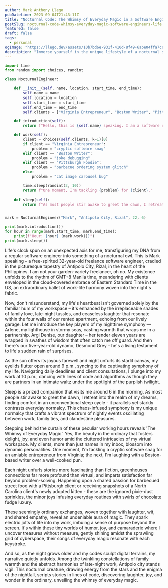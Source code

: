 ```yaml
---
author: Mark Anthony Llego
pubDatetime: 2023-09-04T21:43:11Z
title: "Nocturnal Code: The Whimsy of Everyday Magic in a Software Engineer's Life"
postSlug: nocturnal-code-whimsy-everyday-magic-software-engineers-life
featured: false
draft: false
tags:
  - personal
ogImage: "https://llego.dev/assets/10b7bd6e-931f-410d-8f49-6abe04ffa7c6.jpg"
description: "Immerse yourself in the unique lifestyle of a nocturnal software engineer nestled in Antipolo City, Philippines. Discover his magical journey as Mark dances with time zones, codes, and familial ties under the starlit canvas of night."
---
```


```python
import time
from random import choices, randint

class NocturnalEngineer:

    def __init__(self, name, location, start_time, end_time):
        self.name = name
        self.location = location
        self.start_time = start_time
        self.end_time = end_time
        self.clients = ["Virginia Entrepreneur", "Boston Writer", "Pittsburgh Foodie", "North Carolina Cat Lover"]

    def introduction(self):
        return f"Hello, this is {self.name} speaking. I am a software engineer based in {self.location}."

    def work(self):
        client = choices(self.clients, k=1)[0]
        if client == "Virginia Entrepreneur":
            problem = "cryptic software snag"
        elif client == "Boston Writer":
            problem = "joke debugging"
        elif client == "Pittsburgh Foodie":
            problem = "barbecue ordering system glitch"
        else:
            problem = "cat image carousel bug"

        time.sleep(randint(3, 10))
        return f"One moment, I'm tackling {problem} for {client}."

    def sleep(self):
        return f"As most people stir awake to greet the dawn, I retreat into the realm of my dreams."


mark = NocturnalEngineer("Mark", "Antipolo City, Rizal", 22, 6)

print(mark.introduction())
for hour in range(mark.start_time, mark.end_time):
    print(f"Hour: {hour} {mark.work()}")
print(mark.sleep())
```

Life's clock spun on an unexpected axis for me, transfiguring my DNA from a regular software engineer into something of a nocturnal owl. This is Mark speaking – a free-spirited 32-year-old freelance software engineer, cradled in the picturesque tapestry of Antipolo City, Rizal, in the heart of the Philippines. I am not your garden-variety freelancer, oh no. My existence unfolds to the rhythm of GMT+8 Manila time, meandering with clients enveloped in the cloud-covered embrace of Eastern Standard Time in the US, an extraordinary ballet of work-life harmony woven into the night's fabric.

Now, don't misunderstand, my life's heartbeat isn't governed solely by the familiar hum of my workspace – it's enhanced by the irreplaceable shades of family love, late-night tussles, and ceaseless laughter that resonate within the four walls of our rented apartment, echoing from our lively garage. Let me introduce the key players of my nighttime symphony — Arlene, my lighthouse in stormy seas, casting warmth that wraps me in a partnership. Argi Denise, our daughter – her tender eleven years are wrapped in swathes of wisdom that often catch me off guard. And then there's our five-year-old dynamo, Desmond Grey – he's a living testament to life's sudden rain of surprises.

As the sun offers its joyous farewell and night unfurls its starlit canvas, my eyelids flutter open around 9 p.m., syncing to the captivating symphony of my life. Navigating daily deadlines and client consultations, I plunge into my work at 10 p.m., dancing with lines of code and algorithms as though they are partners in an intimate waltz under the spotlight of the purplish twilight.

Sleep is a prized companion that visits me around 6 in the morning. As most people stir awake to greet the dawn, I retreat into the realm of my dreams, finding comfort in an unconventional sleep cycle - it parallels yet starkly contrasts everyday normalcy. This chaos-infused symphony is my unique normalcy that crafts a vibrant spectrum of nightly events oscillating between work, family ties, and clandestine pleasures.

Stepping behind the curtain of these peculiar working hours reveals 'The Whimsy of Everyday Magic.' Yes, the beauty in the ordinary that fosters delight, joy, and even humor amid the cluttered intricacies of my virtual workspace. My clients, more than just names in my inbox, blossom into dynamic personalities. One moment, I'm tackling a cryptic software snag for an amiable entrepreneur from Virginia; the next, I'm laughing with a Boston-based writer over a well-cooked pun.

Each night unfurls stories more fascinating than fiction, greenhouses connections far more profound than virtual, and imparts satisfaction far beyond problem-solving. Happening upon a shared passion for barbecued street food with a Pittsburgh client or receiving snapshots of a North Carolina client's newly adopted kitten - these are the ignored pixie-dust sprinkles, the minor joys infusing everyday routines with swirls of chocolate fudge luxury.

These seemingly ordinary exchanges, woven together with laughter, wit, and shared empathy, reveal an undeniable aura of magic. They spark electric jolts of life into my work, imbuing a sense of purpose beyond the screen. It's within these tiny worlds of humor, joy, and camaraderie where I uncover treasures without measure, gently shining amidst the sprawling grid of cyberspace, their songs of everyday magic resonate with each keystroke.

And so, as the night grows older and my codes sculpt digital terrains, my narrative quietly unfolds. Among the twinkling constellations of family warmth and the abstract harmonies of late-night work, Antipolo city stands vigil. This nocturnal creature, drawing energy from the stars and the enigma of the nightfall, scripts stories in lines of code, discovering laughter, joy, and wonder in the ordinary, unveiling the whimsy of everyday magic.
